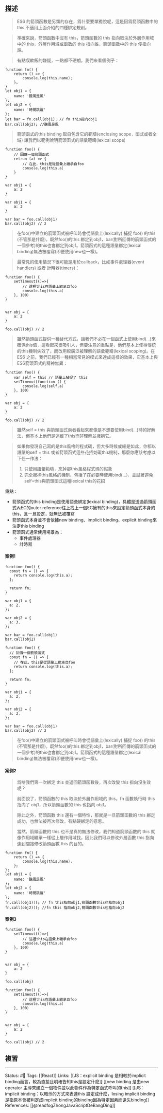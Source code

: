## 描述


> ES6 的箭頭函數是另類的存在，爲什麼要單獨說呢，這是因爲箭頭函數中的 this 不適用上面介紹的四種綁定規則。

> 準確來說，箭頭函數中沒有 this，箭頭函數的 this 指向取決於外層作用域中的 this，外層作用域或函數的 this 指向誰，箭頭函數中的 this 便指向誰。

> 有點喫軟飯的嫌疑，一點都不硬朗，我們來看個例子：
```
function fn() {
    return () => {
        console.log(this.name);
    };
}
let obj1 = {
    name: '聽風是風'
};
let obj2 = {
    name: '時間跳躍'
};
let bar = fn.call(obj1); // fn this指向obj1
bar.call(obj2); //聽風是風
```

> 箭頭函式的this binding 取自包含它的範疇(enclosing scope，函式或者全域)
> 讓我們以範例說明箭頭函式的語彙範疇(lexical scope)

```
function foo() {
	// 回傳一個箭頭函式
	retrun (a) => {
		// 在此，this是從語彙上繼承自foo
		console.log(this.a)
	}
}

var obj1 = {
	a: 2
}

var obj1 = {
	a: 3
}

var bar = foo.call(obj1)
bar.call(obj2) // 2
```

> 在foo()中建立的箭頭函式被呼叫時會從語彙上(lexically) 捕捉 foo() 的this (不管那是什麼)，既然foo()的this 綁定到obj1，bar(對所回傳的箭頭函式的一個參考)的this也會綁定到obj1。箭頭函式的這種語彙綁定(lexical binding)無法被覆寫(即便使用new也一樣)。

> 最常見的使用情況下很可能是用於callback，比如事件處理器(event handlers) 或者 計時器(timers)：

```
function foo() {
	setTimeout(()=>{
		// 這裡this在語彙上繼承自foo
		console.log(this.a)
	}, 100)
}


var obj = {
	a: 2
}

foo.call(obj) // 2
```

> 雖然箭頭函式提供一種替代方式，讓我們不必在一個函式上使用bind(...)來確保this值，這看起來很吸引人，但要注意的重點是，他們基本上使得傳統的this機制失效了，而改用較廣泛被理解的語彙範疇(lexical scoping)。在ES6 之前，我們已經有一種相當常見的模式來達成這樣的效果，它基本上與ES6箭頭函式的精神無異：

```
function foo() {
	var self = this // 語彙上捕捉了 this
	setTimeout(function () {
		console.log(self.a)
	}, 100)
}

var obj = {
	a: 2
}

foo.call(obj) // 2
```

> 雖然self = this 與箭頭函式兩者看起來都像是不想要使用bind(...)時的好解法，但基本上他們是逃離了this而非理解並擁抱它。


>如果你發現自己寫的是this風格的程式碼，但大多時候或總是如此，你都以語彙的self = this 或者箭頭函式這些花招妨礙this機制，那麼你應該考慮以下任一作法：
> 1. 只使用語彙範疇，忘掉那this風格程式碼的假象
>2. 完全擁抱this風格的機制，包括了在必要時使用bind(...)，並試著避免self=this與箭頭函式這種lexical this的花招



重點：
- 箭頭函式的this binding是使用語彙綁定(lexical binding)，具體是透過箭頭函式內EC的outer reference往上找上一個EC擁有的this來設定箭頭函式本身的this，且一旦設定，就無法被覆寫
- 箭頭函式本身並不會依據new binding、implicit binding、explicit binding來決定this binding
- 箭頭函式通常使用場景為：
	- 事件處理器
	- 計時器


#### 案例1

```
function foo() {
  const fn = () => {
    return console.log(this.a);
  };

  return fn;
}

var obj1 = {
  a: 2,
};

var obj2 = {
  a: 3,
};

var bar = foo.call(obj1)
bar.call(obj2) 
```

```
function foo() {
  // 回傳一個箭頭函式
  const fn = () => {
	// 在此，this是從語彙上繼承自foo
    return console.log(this.a);
  };

  return fn;
}

var obj1 = {
  a: 2,
};

var obj2 = {
  a: 3,
};

var bar = foo.call(obj1)
bar.call(obj2) // 2
```

> 在foo()中建立的箭頭函式被呼叫時會從語彙上(lexically) 捕捉 foo() 的this (不管那是什麼)，既然foo()的this 綁定到obj1，bar(對所回傳的箭頭函式的一個參考)的this也會綁定到obj1。箭頭函式的這種語彙綁定(lexical binding)無法被覆寫(即便使用new也一樣)。

#### 案例2
> 爲啥我們第一次綁定 this 並返回箭頭函數後，再次改變 this 指向沒生效呢？
> 
> 前面說了，箭頭函數的 this 取決於外層作用域的 this，fn 函數執行時 this 指向了 obj1，所以箭頭函數的 this 也指向 obj1。
> 
> 除此之外，箭頭函數 this 還有一個特性，那就是一旦箭頭函數的 this 綁定成功，也無法被再次修改，有點硬綁定的意思。
> 
> 當然，箭頭函數的 this 也不是真的無法修改，我們知道箭頭函數的 this 就像作用域繼承一樣從上層作用域找，因此我們可以修改外層函數 this 指向達到間接修改箭頭函數 this 的目的。
```
function fn() {
    return () => {
        console.log(this.name);
    };
};
let obj1 = {
    name: '聽風是風'
};
let obj2 = {
    name: '時間跳躍'
};
fn.call(obj1)(); // fn this指向obj1,箭頭函數this也指向obj1
fn.call(obj2)(); //fn this 指向obj2,箭頭函數this也指向obj2
```

#### 案例3 

```
function foo() {
	setTimeout(()=>{
		// 這裡this在語彙上繼承自foo
		console.log(this.a)
	}, 100)
}


var obj = {
	a: 2
}

foo.call(obj) 
```

```
function foo() {
	setTimeout(()=>{
		// 這裡this在語彙上繼承自foo
		console.log(this.a)
	}, 100)
}


var obj = {
	a: 2
}

foo.call(obj) // 2
```

## 複習


---
Status: #🌱 
Tags:
[[React]]
Links:
[[JS：explicit binding 是相較於implicit binding而言，較為直接且明確告知this是設定什麼]]
[[new binding 是由new operator 主導來建立一個物件並以此物件作為特定函式呼叫的this]]
[[JS：implicit binding：以暗示的方式來表達this 設定成什麼，losing implicit binding 是指原本會被判定成implicit binding的binding因為特定因素而遺失binding]]
References:
[[@readfogZhongJavaScriptDeBangDing]]